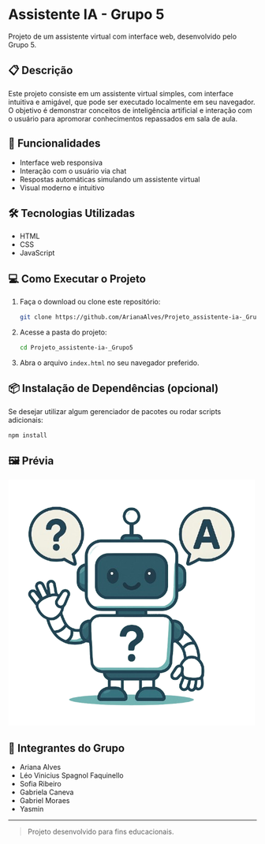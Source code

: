 # Assistente IA - Grupo 5

Projeto de um assistente virtual com interface web, desenvolvido pelo Grupo 5.

## 📋 Descrição

Este projeto consiste em um assistente virtual simples, com interface intuitiva e amigável, que pode ser executado localmente em seu navegador. O objetivo é demonstrar conceitos de inteligência artificial e interação com o usuário para apromorar conhecimentos repassados em sala de aula.

## 🚀 Funcionalidades

- Interface web responsiva
- Interação com o usuário via chat
- Respostas automáticas simulando um assistente virtual
- Visual moderno e intuitivo

## 🛠️ Tecnologias Utilizadas

- HTML
- CSS
- JavaScript

## 💻 Como Executar o Projeto

1. Faça o download ou clone este repositório:
   ```bash
   git clone https://github.com/ArianaAlves/Projeto_assistente-ia-_Grupo5.git
   ```
2. Acesse a pasta do projeto:
   ```bash
   cd Projeto_assistente-ia-_Grupo5
   ```
3. Abra o arquivo `index.html` no seu navegador preferido.

## 📦 Instalação de Dependências (opcional)

Se desejar utilizar algum gerenciador de pacotes ou rodar scripts adicionais:

```bash
npm install
```

## 🖼️ Prévia

![Prévia do Assistente](robo1.png)

## 👥 Integrantes do Grupo

- Ariana Alves
- Léo Vinicius Spagnol Faquinello
- Sofia Ribeiro
- Gabriela Caneva
- Gabriel Moraes
- Yasmin



---

> Projeto desenvolvido para fins educacionais.
